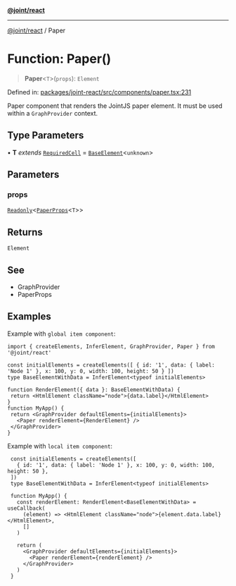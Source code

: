 [**@joint/react**](../README.md)

***

[@joint/react](../README.md) / Paper

# Function: Paper()

> **Paper**\<`T`\>(`props`): `Element`

Defined in: [packages/joint-react/src/components/paper.tsx:231](https://github.com/samuelgja/joint/blob/9749094e6efe2db40c6881d5ffe1569d905db73f/packages/joint-react/src/components/paper.tsx#L231)

Paper component that renders the JointJS paper element.
It must be used within a `GraphProvider` context.

## Type Parameters

• **T** *extends* [`RequiredCell`](../interfaces/RequiredCell.md) = [`BaseElement`](../interfaces/BaseElement.md)\<`unknown`\>

## Parameters

### props

[`Readonly`](https://www.typescriptlang.org/docs/handbook/utility-types.html#readonlytype)\<[`PaperProps`](../interfaces/PaperProps.md)\<`T`\>\>

## Returns

`Element`

## See

 - GraphProvider
 - PaperProps

## Examples

Example with `global item component`:
```tsx
import { createElements, InferElement, GraphProvider, Paper } from '@joint/react'

const initialElements = createElements([ { id: '1', data: { label: 'Node 1' }, x: 100, y: 0, width: 100, height: 50 } ])
type BaseElementWithData = InferElement<typeof initialElements>

function RenderElement({ data }: BaseElementWithData) {
 return <HtmlElement className="node">{data.label}</HtmlElement>
}
function MyApp() {
 return <GraphProvider defaultElements={initialElements}>
   <Paper renderElement={RenderElement} />
 </GraphProvider>
}
```

Example with `local item component`:
```tsx
 const initialElements = createElements([
   { id: '1', data: { label: 'Node 1' }, x: 100, y: 0, width: 100, height: 50 },
 ])
 type BaseElementWithData = InferElement<typeof initialElements>

 function MyApp() {
   const renderElement: RenderElement<BaseElementWithData> = useCallback(
     (element) => <HtmlElement className="node">{element.data.label}</HtmlElement>,
     []
   )

   return (
     <GraphProvider defaultElements={initialElements}>
       <Paper renderElement={renderElement} />
     </GraphProvider>
   )
 }
```
